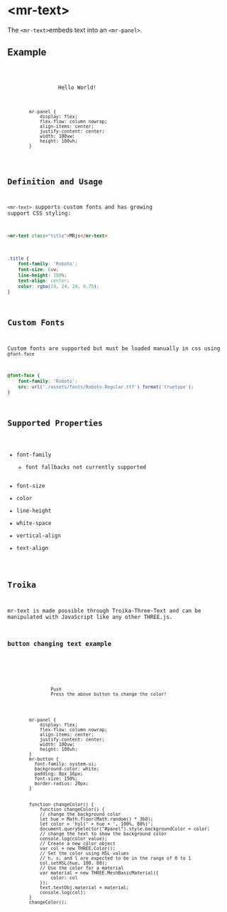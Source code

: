 # &lt;mr-text&gt;

The `<mr-text>`embeds text into an `<mr-panel>`.

## Example

<inline-repl editor-height="280">
    <code slot="html">
        <mr-app>
            <mr-panel class="container">
                <mr-text>Hello World!</mr-text>
            </mr-panel>
        </mr-app>   
    <code slot="css">
        mr-panel {
            display: flex;
            flex-flow: column nowrap;
            align-items: center;
            justify-content: center;
            width: 100vw;
            height: 100vh;
        }
    </code>
</inline-repl>

## Definition and Usage

`<mr-text>` supports custom fonts and has growing support CSS styling:

```html
<mr-text class="title">MRjs</mr-text>
```

```css
.title {
    font-family: 'Roboto';
    font-size: 6vw;
    line-height: 100%;
    text-align: center;
    color: rgba(24, 24, 24, 0.75);
}
```

## Custom Fonts

Custom fonts are supported but must be loaded manually in css using `@font-face`

```css
@font-face {
    font-family: 'Roboto';
    src: url('./assets/fonts/Roboto-Regular.ttf') format('truetype');
}
```

## Supported  Properties

* font-family
  * font fallbacks not currently supported
* font-size
* color
* line-height
* white-space
* vertical-align
* text-align

## Troika

mr-text is made possible through Troika-Three-Text and can be manipulated with JavaScript like any other THREE.js.

### button changing text example

<inline-repl editor-height="280">
    <code slot="html">
        <mr-app>
            <mr-light color="white" intensity="0.5" data-position="0 0 0.25"></mr-light>
            <mr-panel id="panel">
                <mr-button onclick="changeColor()">Push</mr-button>
                <mr-text id="color_value">Press the above button to change the color!</mr-text>
            </mr-panel>
        </mr-app>
    </code>
    <code slot="css">
        mr-panel {
            display: flex;
            flex-flow: column nowrap;
            align-items: center;
            justify-content: center;
            width: 100vw;
            height: 100vh;
        }
        mr-button {
          font-family: system-ui;
          background-color: white;
          padding: 8px 16px;
          font-size: 150%;
          border-radius: 20px;
        }
    </code>
    <code slot="javascript">
        function changeColor() {
            function changeColor() {
            // change the background color
            let hue = Math.floor(Math.random() * 360);
            let color = 'hsl(' + hue + ', 100%, 80%)';
            document.querySelector("#panel").style.backgroundColor = color;
            // change the text to show the background color
            console.log(color_value);
            // Create a new color object
            var col = new THREE.Color();
            // Set the color using HSL values
            // h, s, and l are expected to be in the range of 0 to 1
            col.setHSL(hue, 100, 80);
            // Use the color for a material
            var material = new THREE.MeshBasicMaterial({
                color: col
            });
            text.textObj.material = material;
            console.log(col);
        }
        changeColor();
    </code>
</inline-repl>
